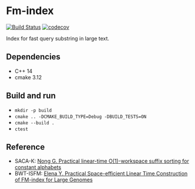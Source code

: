 # Fm-index
[![Build Status](https://travis-ci.org/8igMac/fm-index.svg?branch=master)](https://travis-ci.org/8igMac/fm-index)
[![codecov](https://codecov.io/gh/8igMac/fm-index/branch/master/graph/badge.svg)](https://codecov.io/gh/8igMac/fm-index)

Index for fast query substring in large text.

## Dependencies
- C++ 14
- cmake 3.12

## Build and run
- `mkdir -p build`
- `cmake .. -DCMAKE_BUILD_TYPE=Debug -DBUILD_TESTS=ON`
- `cmake --build .`
- `ctest`

## Reference
- SACA-K: [Nong G. Practical linear-time O(1)-workspace suffix sorting for constant alphabets](https://dl.acm.org/citation.cfm?id=2493180)
- BWT-ISFM: [Elena Y. Practical Space-efficient Linear Time Construction of FM-index for Large Genomes](https://www.searchdl.org/Resources/Public/Conf/2018/BICOB/1034.pdf)
